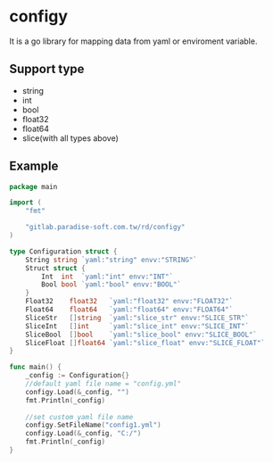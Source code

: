 # configy
It is a go library for mapping data from yaml or enviroment variable.

## Support type
* string
* int
* bool
* float32
* float64
* slice(with all types above)

## Example
```go
package main

import (
	"fmt"

	"gitlab.paradise-soft.com.tw/rd/configy"
)

type Configuration struct {
	String string `yaml:"string" envv:"STRING"`
	Struct struct {
		Int  int  `yaml:"int" envv:"INT"`
		Bool bool `yaml:"bool" envv:"BOOL"`
	}
	Float32    float32   `yaml:"float32" envv:"FLOAT32"`
	Float64    float64   `yaml:"float64" envv:"FLOAT64"`
	SliceStr   []string  `yaml:"slice_str" envv:"SLICE_STR"`
	SliceInt   []int     `yaml:"slice_int" envv:"SLICE_INT"`
	SliceBool  []bool    `yaml:"slice_bool" envv:"SLICE_BOOL"`
	SliceFloat []float64 `yaml:"slice_float" envv:"SLICE_FLOAT"`
}

func main() {
	_config := Configuration{}
	//default yaml file name = "config.yml"
	configy.Load(&_config, "")
	fmt.Println(_config)
	
	//set custom yaml file name
	configy.SetFileName("config1.yml")
	configy.Load(&_config, "C:/")
	fmt.Println(_config)
}
```
